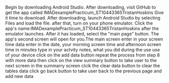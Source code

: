 Begin by downloading Android Studio.
After downloading, visit GitHub to get the app called IMADexamplePracticum_ST10443365TristanHoskins 
Give it time to download.
After downloading, launch Android Studio by selecting Files and load the file. after that, turn on your phone emulator. 
Click the app's name:IMADexamplePracticum_ST10443365TristanHoskins  after the emulator launches. 
After it has loaded, select the "main page" button. 
The app's second screen will open for you.The main screen
enter in your screen time data
enter in the date, your morning screen time and afternoon screen time in minutes
type in your actvity notes, what you did during the use use of your device
click on the add data button
repeat the process from step 8 with more data
then click on the view summary button to take user to the next screen
in the summarry screen clcik the clear data button to clear the tables data
click go back button to take user back to the previous page and add new data 
